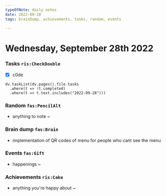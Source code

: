 ```yaml
---
typeOfNote: daily notes
date: 2022-09-28
tags: brainDump, achievements, tasks, random, events

---
```

# Wednesday, September 28th 2022

### Tasks `ris:CheckDouble`
 - [x] c0de


```dataviewjs
dv.taskList(dv.pages().file.tasks 
  .where(t => !t.completed)
  .where(t => t.text.includes("2022-09-28")))
```



### Random `fas:PencilAlt`
 - anything to note ~




### Brain dump `fas:Brain`
 - implementation of QR codes of menu for people who cant see the menu




### Events `fas:Gift`
 - happenings ~






### Achievements `ris:Cake`
 - anything you're happy about ~ 

